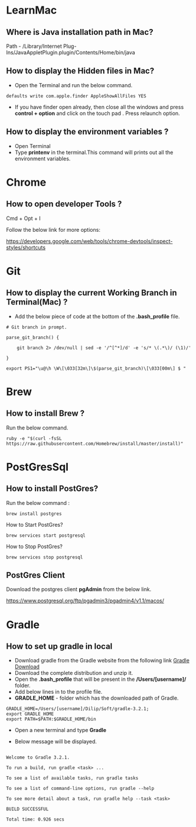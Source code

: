 # LearnMac

## Where is Java installation path in Mac?

Path - /Library/Internet Plug-Ins/JavaAppletPlugin.plugin/Contents/Home/bin/java

## How to display the Hidden files in Mac?

- Open the Terminal and run the below command.

```
defaults write com.apple.finder AppleShowAllFiles YES
```
- If you have finder open already, then close all the windows and press **control + option** and click on the touch pad . Press relaunch option.

## How to display the environment variables ?

- Open Terminal
- Type **printenv** in the terminal.This command will prints out all the environment variables.

# Chrome 

## How to open developer Tools ?

Cmd + Opt + I

Follow the below link for more options:

https://developers.google.com/web/tools/chrome-devtools/inspect-styles/shortcuts


# Git

## How to display the current Working Branch in Terminal(Mac) ?

- Add the below piece of code at the bottom of the **.bash_profile** file.

```
# Git branch in prompt.

parse_git_branch() {

    git branch 2> /dev/null | sed -e '/^[^*]/d' -e 's/* \(.*\)/ (\1)/'

}

export PS1="\u@\h \W\[\033[32m\]\$(parse_git_branch)\[\033[00m\] $ "

```

# Brew

## How to install Brew ?

Run the below command.

```
ruby -e "$(curl -fsSL https://raw.githubusercontent.com/Homebrew/install/master/install)"

```

# PostGresSql

## How to install PostGres?

Run the below command : 

```
brew install postgres

```

How to Start PostGres?

```
brew services start postgresql
```

How to Stop PostGres?

```
brew services stop postgresql

```

## PostGres Client

Download the postgres client **pgAdmin** from the below link. 

https://www.postgresql.org/ftp/pgadmin3/pgadmin4/v1.1/macos/

# Gradle 
## How to set up gradle in local

- Download gradle from the Gradle website from the following link [Gradle Download](https://gradle.org/gradle-download/)
- Download the complete distribution and unzip it.
- Open the **.bash_profile** that will be present in the **/Users/[username]/** folder.
- Add below lines in to the profile file.
- **GRADLE_HOME** - folder which has the downloaded path of Gradle.

```
GRADLE_HOME=/Users/[username]/Dilip/Soft/gradle-3.2.1;
export GRADLE_HOME
export PATH=$PATH:$GRADLE_HOME/bin
```
- Open a new terminal and type **Gradle** 

- Below message will be displayed. 
```

Welcome to Gradle 3.2.1.

To run a build, run gradle <task> ...

To see a list of available tasks, run gradle tasks

To see a list of command-line options, run gradle --help

To see more detail about a task, run gradle help --task <task>

BUILD SUCCESSFUL

Total time: 0.926 secs
```


